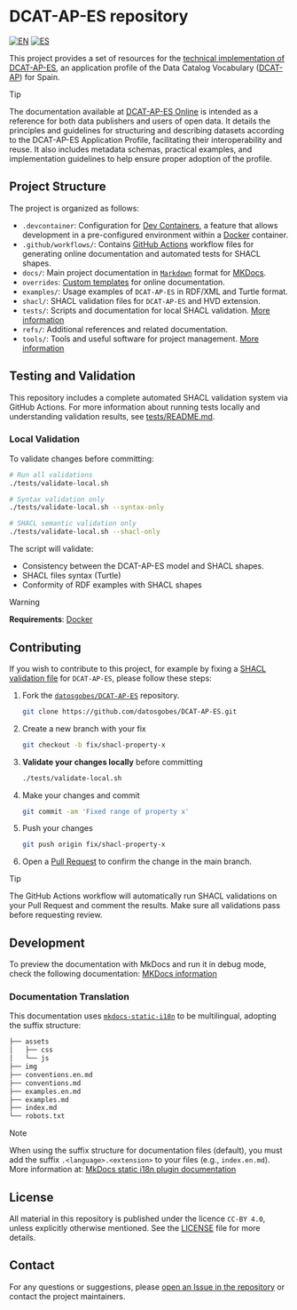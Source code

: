 # DCAT-AP-ES repository
[![EN](https://img.shields.io/badge/lang-EN-blue.svg)](README.en.md) [![ES](https://img.shields.io/badge/lang-ES-yellow.svg)](README.md)

This project provides a set of resources for the [technical implementation of DCAT-AP-ES](https://datos.gob.es/es/documentacion/etiquetas/normativas-3836), an application profile of the Data Catalog Vocabulary ([DCAT-AP](https://datos.gob.es/es/documentacion/dcat-ap-perfil-de-aplicacion-de-dcat-para-portales-open-data-europeos)) for Spain.

> [!TIP]
> The documentation available at [DCAT-AP-ES Online](https://datosgobes.github.io/DCAT-AP-ES/) is intended as a reference for both data publishers and users of open data. It details the principles and guidelines for structuring and describing datasets according to the DCAT-AP-ES Application Profile, facilitating their interoperability and reuse. It also includes metadata schemas, practical examples, and implementation guidelines to help ensure proper adoption of the profile.

## Project Structure

The project is organized as follows:

- `.devcontainer`: Configuration for [Dev Containers](https://containers.dev/implementors/spec/), a feature that allows development in a pre-configured environment within a [Docker](https://docs.docker.com/) container.
- `.github/workflows/`: Contains [GitHub Actions](https://docs.github.com/en/actions) workflow files for generating online documentation and automated tests for SHACL shapes.
- `docs/`: Main project documentation in [`Markdown`](https://daringfireball.net/projects/markdown/syntax) format for [MKDocs](https://www.mkdocs.org/getting-started/).
- `overrides`: [Custom templates](https://squidfunk.github.io/mkdocs-material/customization/) for online documentation.
- `examples/`: Usage examples of `DCAT-AP-ES` in RDF/XML and Turtle format.
- `shacl/`: SHACL validation files for `DCAT-AP-ES` and HVD extension.
- `tests/`: Scripts and documentation for local SHACL validation. [More information](./tests/README.md)
- `refs/`: Additional references and related documentation.
- `tools/`: Tools and useful software for project management. [More information](#additional-repository-tools)

## Testing and Validation

This repository includes a complete automated SHACL validation system via GitHub Actions. For more information about running tests locally and understanding validation results, see [tests/README.md](./tests/README.md).

### Local Validation

To validate changes before committing:

```bash
# Run all validations
./tests/validate-local.sh

# Syntax validation only
./tests/validate-local.sh --syntax-only

# SHACL semantic validation only
./tests/validate-local.sh --shacl-only
```

The script will validate:
- Consistency between the DCAT-AP-ES model and SHACL shapes.
- SHACL files syntax (Turtle)
- Conformity of RDF examples with SHACL shapes

> [!WARNING]
> **Requirements**: [Docker](https://docs.docker.com/get-started/get-docker/)

## Contributing

If you wish to contribute to this project, for example by fixing a [SHACL validation file](https://datos.gob.es/es/blog/shacl-un-lenguaje-para-validar-grafos-rdf) for `DCAT-AP-ES`, please follow these steps:

1. Fork the [`datosgobes/DCAT-AP-ES`](https://github.com/datosgobes/DCAT-AP-ES) repository.

    ```sh
    git clone https://github.com/datosgobes/DCAT-AP-ES.git
    ```

2. Create a new branch with your fix

    ```sh
    git checkout -b fix/shacl-property-x
    ```

3. **Validate your changes locally** before committing

    ```sh
    ./tests/validate-local.sh
    ```

4. Make your changes and commit

    ```sh
    git commit -am 'Fixed range of property x'
    ```

5. Push your changes

    ```sh
    git push origin fix/shacl-property-x
    ```

6. Open a [Pull Request](https://github.com/datosgobes/DCAT-AP-ES/pulls) to confirm the change in the main branch.

> [!TIP]
> The GitHub Actions workflow will automatically run SHACL validations on your Pull Request and comment the results. Make sure all validations pass before requesting review.

## Development

To preview the documentation with MkDocs and run it in debug mode, check the following documentation: [MKDocs information](./refs/dev/mkdocs.md)

### Documentation Translation

This documentation uses [`mkdocs-static-i18n`](https://ultrabug.github.io/mkdocs-static-i18n/) to be multilingual, adopting the suffix structure:

```bash
├── assets
│   ├── css
│   └── js
├── img
├── conventions.en.md
├── conventions.md
├── examples.en.md
├── examples.md
├── index.md
└── robots.txt
```

> [!NOTE]  
> When using the suffix structure for documentation files (default), you must add the suffix `.<language>.<extension>` to your files (e.g., `index.en.md`).  
> More information at: [MkDocs static i18n plugin documentation](https://ultrabug.github.io/mkdocs-static-i18n/getting-started/quick-start/)

## License

All material in this repository is published under the licence `CC-BY 4.0`, unless explicitly otherwise mentioned. See the [LICENSE](./LICENSE) file for more details.

## Contact

For any questions or suggestions, please [open an Issue in the repository](https://github.com/datosgobes/DCAT-AP-ES/issues) or contact the project maintainers.